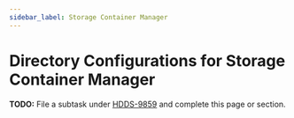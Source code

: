 ```yaml
---
sidebar_label: Storage Container Manager
---
```


# Directory Configurations for Storage Container Manager

**TODO:** File a subtask under [HDDS-9859](https://issues.apache.org/jira/browse/HDDS-9859) and complete this page or section.

